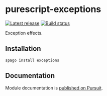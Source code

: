 # purescript-exceptions

[![Latest release](http://img.shields.io/github/release/purescript/purescript-exceptions.svg)](https://github.com/purescript/purescript-exceptions/releases)
[![Build status](https://github.com/purescript/purescript-exceptions/workflows/CI/badge.svg?branch=master)](https://github.com/purescript/purescript-exceptions/actions?query=workflow%3ACI+branch%3Amaster)

Exception effects.

## Installation

```
spago install exceptions
```

## Documentation

Module documentation is [published on Pursuit](http://pursuit.purescript.org/packages/purescript-exceptions).

